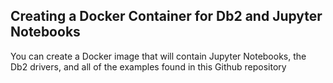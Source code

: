 ## Creating a Docker Container for Db2 and Jupyter Notebooks
You can create a Docker image that will contain Jupyter Notebooks, the Db2 drivers, and all of the examples found in this Github repository
